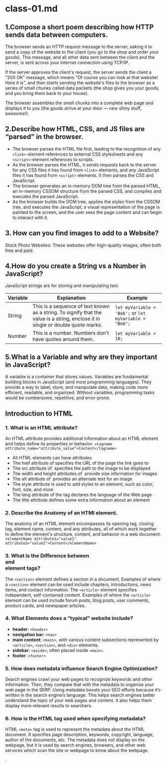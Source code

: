 # class-01.md


## 1.Compose a short poem describing how HTTP sends data between computers.
The browser sends an HTTP request message to the server, asking it to send a copy of the website to the client (you go to the shop and order your goods). This message, and all other data sent between the client and the server, is sent across your internet connection using TCP/IP.

If the server approves the client's request, the server sends the client a "200 OK" message, which means "Of course you can look at that website! Here it is", and then starts sending the website's files to the browser as a series of small chunks called data packets (the shop gives you your goods, and you bring them back to your house).

The browser assembles the small chunks into a complete web page and displays it to you (the goods arrive at your door — new shiny stuff, awesome!).

## 2.Describe how HTML, CSS, and JS files are “parsed” in the browser.
- The browser parses the HTML file first, leading to the recognition of any `<link>`-element references to external CSS stylesheets and any `<script>`-element references to scripts.
- As the browser parses the HTML, it sends requests back to the server for any CSS files it has found from `<link>` elements, and any JavaScript files it has found from `<script>` elements. It then parses the CSS and JavaScript.
- The browser generates an in-memory DOM tree from the parsed HTML, an in-memory CSSOM structure from the parsed CSS, and compiles and executes the parsed JavaScript.
- As the browser builds the DOM tree, applies the styles from the CSSOM tree, and executes the JavaScript, a visual representation of the page is painted to the screen, and the user sees the page content and can begin to interact with it.

## 3. How can you find images to add to a Website?
Stock Photo Websites: These websites offer high-quality images, often both free and paid.

## 4.How do you create a String vs a Number in JavaScript?
JavaScript strings are for storing and manipulating text.

| Variable | Explanation                                                                                   | Example                                       |
|----------|-----------------------------------------------------------------------------------------------|-----------------------------------------------|
| String   | This is a sequence of text known as a string. To signify that the value is a string, enclose it in single or double quote marks. | `let myVariable = 'Bob';` or `let myVariable = "Bob";` |
| Number   | This is a number. Numbers don't have quotes around them.                                      | `let myVariable = 10;`                        |

## 5.What is a Variable and why are they important in JavaScript?
A variable is a container that stores values. Variables are fundamental building blocks in JavaScript (and most programming languages). They provide a way to label, store, and manipulate data, making code more efficient, readable, and organized. Without variables, programming tasks would be cumbersome, repetitive, and error-prone.

## Introduction to HTML

### 1. What is an HTML attribute?
An HTML attribute provides additional information about an HTML element and helps define its properties or behavior. `<tagname attribute_name="attribute_value">Content</tagname>`
- All HTML elements can have attributes
- The href attribute of <a> specifies the URL of the page the link goes to
- The src attribute of <img> specifies the path to the image to be displayed
- The width and height attributes of <img> provide size information for images
- The alt attribute of <img> provides an alternate text for an image
- The style attribute is used to add styles to an element, such as color, font, size, and more
- The lang attribute of the <html> tag declares the language of the Web page
- The title attribute defines some extra information about an element


### 2. Describe the Anatomy of an HTMl element.
The anatomy of an HTML element encompasses its opening tag, closing tag, element name, content, and any attributes, all of which work together to define the element's structure, content, and behavior in a web document. `<elementName attribute1="value1" attribute2="value2">Content</elementName>`

### 3. What is the Difference between <article> and <section> element tags?
The `<section>` element defines a section in a document. Examples of where a `<section>` element can be used include chapters, introductions, news items, and contact information. The `<article>` element specifies independent, self-contained content. Examples of where the `<article>` element can be used include forum posts, blog posts, user comments, product cards, and newspaper articles.

### 4. What Elements does a “typical” website include?
- **header**: `<header>`
- **navigation bar**: `<nav>`
- **main content**: `<main>`, with various content subsections represented by `<article>`, `<section>`, and `<div>` elements.
- **sidebar**: `<aside>`; often placed inside `<main>`.
- **footer**: `<footer>`

### 5. How does metadata influence Search Engine Optimization?
Search engines crawl your web pages to recognize keywords and other information. Then, they compare that with the metadata to organize your web page in the SERP. Using metadata boosts your SEO efforts because it’s written in the search engine’s language. This helps search engines better understand the topic of your web pages and content. It also helps them display more relevant results to searchers.

### 6. How is the <meta> HTML tag used when specifying metadata?
HTML `<meta>` tag is used to represent the metadata about the HTML document. It specifies page description, keywords, copyright, language, author of the documents, etc. The metadata does not display on the webpage, but it is used by search engines, browsers, and other web services which scan the site or webpage to know about the webpage.

























.

